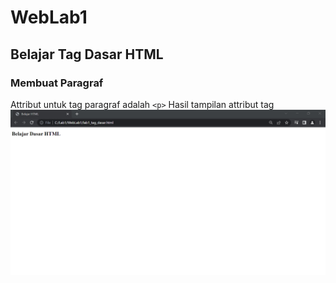 # WebLab1
## Belajar Tag Dasar HTML

### Membuat Paragraf
Attribut untuk tag paragraf adalah `<p>`
Hasil tampilan attribut tag
![Gambar 1](Screenshoot/output1.png)
